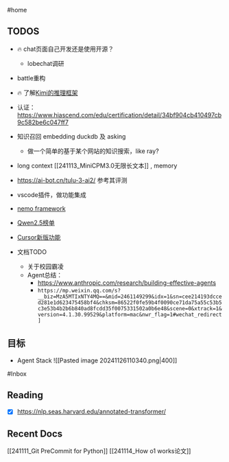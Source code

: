 #home 

## TODOS

- 🔥 chat页面自己开发还是使用开源？
	- lobechat调研
- battle重构
- 🔥 了解[Kimi的推理框架](https://github.com/kvcache-ai/Mooncake)

- 认证：https://www.hiascend.com/edu/certification/detail/34bf904cb410497cb9c582be6c047ff7
- 知识召回 embedding duckdb 及 asking
	- 做一个简单的基于某个网站的知识搜索，like ray?
- long context [[241113_MiniCPM3.0无限长文本]] , memory
- https://ai-bot.cn/tulu-3-ai2/ 参考其评测
- vscode插件，做功能集成
- [nemo framework](https://www.nvidia.cn/ai-data-science/generative-ai/nemo-framework/)
- [Qwen2.5榜单](https://qwen2.org/qwen2-5/)

- [Cursor新版功能](https://mp.weixin.qq.com/s?__biz=MzkyMzY1NTM0Mw%3D%3D&mid=2247498050&idx=1&sn=ce167f7592d7d4cb42d9adccb7fa2d87&chksm=c078b4931abbb693e7e6b70e5889e66ca676703cfd64d8bf03b836f531b62c602464ec6f2870&version=4.1.30.99529&platform=mac&nwr_flag=1&from=industrynews#wechat_redirect)
- 文档TODO
	- 关于校园霸凌
	- Agent总结：
		- https://www.anthropic.com/research/building-effective-agents
		- `https://mp.weixin.qq.com/s?__biz=MzA5MTIxNTY4MQ==&mid=2461149299&idx=1&sn=cee214193dcced281e1d623475458bf4&chksm=86522f0fe59b4f0090ce71da75a55c53b5c3e53b4b2b6b840ad8fcdd35f0075331502a0b6e48&scene=0&xtrack=1&version=4.1.30.99529&platform=mac&nwr_flag=1#wechat_redirect]`

## 目标

- Agent Stack
	![[Pasted image 20241126110340.png|400]]

#Inbox 

## Reading

- [x] https://nlp.seas.harvard.edu/annotated-transformer/

## Recent Docs

[[241111_Git PreCommit for Python]]
[[241114_How o1 works论文]]
